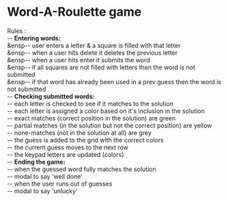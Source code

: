 # Word-A-Roulette game

Rules : 
<br />
-- **Entering words:** <br />
    &ensp-- user enters a letter & a square is filled with that letter<br />
    &ensp-- when a user hits delete it deletes the previous letter<br />
    &ensp-- when a user hits enter it submits the word<br />
      &ensp-- if all squares are not filled with letters then the word is not submitted <br />
      &ensp-- if that word has already been used in a prev guess then the word is not submitted <br />
-- **Checking submitted words:** <br />
  -- each letter is checked to see if it matches to the solution <br />
  -- each letter is assigned a color based on it's inclusion in the solution <br />
    -- exact matches (correct position in the solution) are green <br />
    -- partial matches (in the solution but not the correct position) are yellow <br />
    -- none-matches (not in the solution at all) are grey <br />
  -- the guess is added to the grid with the correct colors <br />
  -- the current guess moves to the next row <br />
  -- the keypad letters are updated (colors) <br />
-- **Ending the game:** <br />
  -- when the guessed word fully matches the solution <br />
    -- modal to say 'well done' <br />
  -- when the user runs out of guesses <br />
    -- modal to say 'unlucky'


